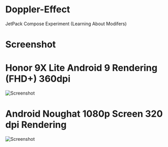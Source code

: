 # Doppler-Effect

JetPack Compose Experiment (Learning About Modifers)

# Screenshot

# Honor 9X Lite Android 9 Rendering (FHD+) 360dpi


<img src="https://raw.githubusercontent.com/stefannajdovski/Doppler-Effect/main/ScreenShot/ScreenShot.jpg" alt="Screenshot">

# Android Noughat 1080p Screen 320 dpi Rendering


<img src="https://raw.githubusercontent.com/stefannajdovski/Doppler-Effect/main/ScreenShot/ScreenShot_2.jpg" alt="Screenshot">
